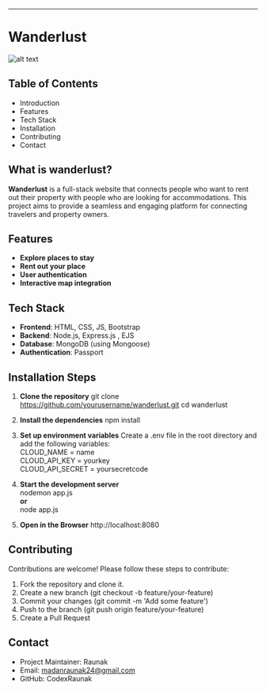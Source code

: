 
---

# Wanderlust

![alt text](https://i.ibb.co/myZG6rx/Screenshot-2024-07-14-184422.png)
## Table of Contents

- Introduction
- Features
- Tech Stack
- Installation
- Contributing
- Contact

## What is wanderlust?

**Wanderlust** is a full-stack website that connects people who want to rent out their property with people who are looking for accommodations. This project aims to provide a seamless and engaging platform for connecting travelers and property owners.

## Features

- **Explore places to stay**
- **Rent out your place**
- **User authentication**
- **Interactive map integration**

## Tech Stack

- **Frontend**: HTML, CSS, JS, Bootstrap
- **Backend**: Node.js, Express.js , EJS
- **Database**: MongoDB (using Mongoose)
- **Authentication**: Passport

## Installation Steps

1. **Clone the repository**
   git clone https://github.com/yourusername/wanderlust.git
   cd wanderlust

2. **Install the dependencies**
   npm install
3. **Set up environment variables**
   Create a .env file in the root directory and add the following variables: <br>
   CLOUD_NAME = name <br>
   CLOUD_API_KEY = yourkey <br>
   CLOUD_API_SECRET = yoursecretcode 

4. **Start the development server** <br>
   nodemon app.js <br>
   **or** <br>
   node app.js

5. **Open in the Browser**
   http://localhost:8080

## Contributing

Contributions are welcome! Please follow these steps to contribute:

1. Fork the repository and clone it.
2. Create a new branch (git checkout -b feature/your-feature)
3. Commit your changes (git commit -m 'Add some feature')
4. Push to the branch (git push origin feature/your-feature)
5. Create a Pull Request

## Contact

- Project Maintainer: Raunak
- Email: madanraunak24@gmail.com
- GitHub: CodexRaunak
